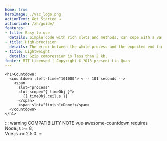 ```yaml
---
home: true
heroImage: ./vac_logo.png
actionText: Get Started →
actionLink: /zh/guide/
features:
- title: Easy to use
  details: Simple code with rich slots and methods, can cope with a variety of scenarios.
- title: High-precision
  details: The error between the whole process and the expected end time is only 1-3 milliseconds.
- title: Lightweight
  details: Gzip compression is less than 2 kb.
footer: MIT Licensed | Copyright © 2018-present Lin Quan
---
```

<template>
<ClientOnly>
<h1>Countdown: 
  <countdown :left-time="101000"> <!-- 101 seconds -->
    <span
      slot="process"
      slot-scope="{ timeObj }">
        {{ timeObj.ceil.s }}
      </span>
      <span slot="finish">Done!</span>
  </countdown>
</h1>
</ClientOnly>
</template>

``` vue
<h1>Countdown: 
  <countdown :left-time="101000"> <!-- 101 seconds -->
    <span
      slot="process"
      slot-scope="{ timeObj }">
        {{ timeObj.ceil.s }}
      </span>
      <span slot="finish">Done!</span>
  </countdown>
</h1>
```

::: warning COMPATIBILITY NOTE
vue-awesome-countdown requires Node.js >= 8, <br>
Vue.js >= 2.5.0.
:::


<script>
import countdown from '../vue-awesome-countdown.vue'
export default {
  components: { countdown }
}
</script>